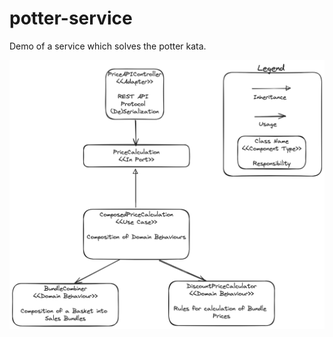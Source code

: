 # potter-service
Demo of a service which solves the potter kata.

![Architecture](architecture.png)
